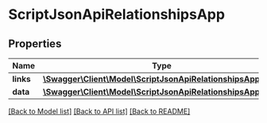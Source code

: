 # ScriptJsonApiRelationshipsApp

## Properties
Name | Type | Description | Notes
------------ | ------------- | ------------- | -------------
**links** | [**\Swagger\Client\Model\ScriptJsonApiRelationshipsAppLinks**](ScriptJsonApiRelationshipsAppLinks.md) |  | [optional] 
**data** | [**\Swagger\Client\Model\ScriptJsonApiRelationshipsAppData**](ScriptJsonApiRelationshipsAppData.md) |  | [optional] 

[[Back to Model list]](../../README.md#documentation-for-models) [[Back to API list]](../../README.md#documentation-for-api-endpoints) [[Back to README]](../../README.md)

